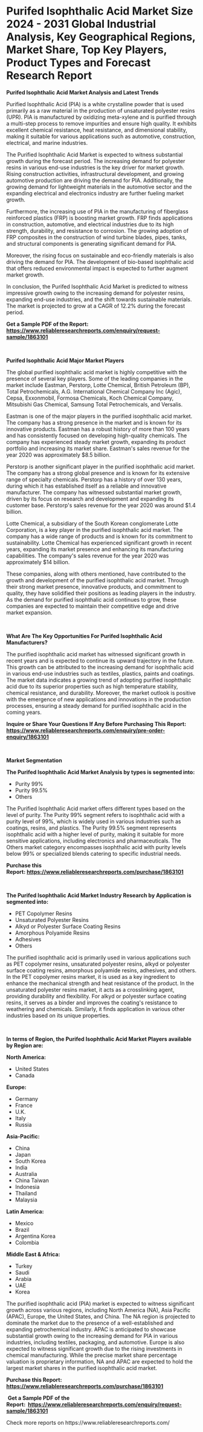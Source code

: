 <p><h1>Purifed Isophthalic Acid Market Size 2024 - 2031 Global Industrial Analysis, Key Geographical Regions, Market Share, Top Key Players, Product Types and Forecast Research Report</h1></p><p><strong>Purifed Isophthalic Acid Market Analysis and Latest Trends</strong></p>
<p><p>Purified Isophthalic Acid (PIA) is a white crystalline powder that is used primarily as a raw material in the production of unsaturated polyester resins (UPR). PIA is manufactured by oxidizing meta-xylene and is purified through a multi-step process to remove impurities and ensure high quality. It exhibits excellent chemical resistance, heat resistance, and dimensional stability, making it suitable for various applications such as automotive, construction, electrical, and marine industries.</p><p>The Purified Isophthalic Acid Market is expected to witness substantial growth during the forecast period. The increasing demand for polyester resins in various end-use industries is the key driver for market growth. Rising construction activities, infrastructural development, and growing automotive production are driving the demand for PIA. Additionally, the growing demand for lightweight materials in the automotive sector and the expanding electrical and electronics industry are further fueling market growth.</p><p>Furthermore, the increasing use of PIA in the manufacturing of fiberglass reinforced plastics (FRP) is boosting market growth. FRP finds applications in construction, automotive, and electrical industries due to its high strength, durability, and resistance to corrosion. The growing adoption of FRP composites in the construction of wind turbine blades, pipes, tanks, and structural components is generating significant demand for PIA.</p><p>Moreover, the rising focus on sustainable and eco-friendly materials is also driving the demand for PIA. The development of bio-based isophthalic acid that offers reduced environmental impact is expected to further augment market growth.</p><p>In conclusion, the Purifed Isophthalic Acid Market is predicted to witness impressive growth owing to the increasing demand for polyester resins, expanding end-use industries, and the shift towards sustainable materials. The market is projected to grow at a CAGR of 12.2% during the forecast period.</p></p>
<p><strong>Get a Sample PDF of the Report:&nbsp; <a href="https://www.reliableresearchreports.com/enquiry/request-sample/1863101">https://www.reliableresearchreports.com/enquiry/request-sample/1863101</a></strong></p>
<p>&nbsp;</p>
<p><strong>Purifed Isophthalic Acid Major Market Players</strong></p>
<p><p>The global purified isophthalic acid market is highly competitive with the presence of several key players. Some of the leading companies in the market include Eastman, Perstorp, Lotte Chemical, British Petroleum (BP), Total Petrochemicals, A.G. International Chemical Company Inc (Agic), Cepsa, Exxonmobil, Formosa Chemicals, Koch Chemical Company, Mitsubishi Gas Chemical, Samsung Total Petrochemicals, and Versalis.</p><p>Eastman is one of the major players in the purified isophthalic acid market. The company has a strong presence in the market and is known for its innovative products. Eastman has a robust history of more than 100 years and has consistently focused on developing high-quality chemicals. The company has experienced steady market growth, expanding its product portfolio and increasing its market share. Eastman's sales revenue for the year 2020 was approximately $8.5 billion.</p><p>Perstorp is another significant player in the purified isophthalic acid market. The company has a strong global presence and is known for its extensive range of specialty chemicals. Perstorp has a history of over 130 years, during which it has established itself as a reliable and innovative manufacturer. The company has witnessed substantial market growth, driven by its focus on research and development and expanding its customer base. Perstorp's sales revenue for the year 2020 was around $1.4 billion.</p><p>Lotte Chemical, a subsidiary of the South Korean conglomerate Lotte Corporation, is a key player in the purified isophthalic acid market. The company has a wide range of products and is known for its commitment to sustainability. Lotte Chemical has experienced significant growth in recent years, expanding its market presence and enhancing its manufacturing capabilities. The company's sales revenue for the year 2020 was approximately $14 billion.</p><p>These companies, along with others mentioned, have contributed to the growth and development of the purified isophthalic acid market. Through their strong market presence, innovative products, and commitment to quality, they have solidified their positions as leading players in the industry. As the demand for purified isophthalic acid continues to grow, these companies are expected to maintain their competitive edge and drive market expansion.</p></p>
<p>&nbsp;</p>
<p><strong>What Are The Key Opportunities For Purifed Isophthalic Acid Manufacturers?</strong></p>
<p><p>The purified isophthalic acid market has witnessed significant growth in recent years and is expected to continue its upward trajectory in the future. This growth can be attributed to the increasing demand for isophthalic acid in various end-use industries such as textiles, plastics, paints and coatings. The market data indicates a growing trend of adopting purified isophthalic acid due to its superior properties such as high temperature stability, chemical resistance, and durability. Moreover, the market outlook is positive with the emergence of new applications and innovations in the production processes, ensuring a steady demand for purified isophthalic acid in the coming years.</p></p>
<p><strong>Inquire or Share Your Questions If Any Before Purchasing This Report: <a href="https://www.reliableresearchreports.com/enquiry/pre-order-enquiry/1863101">https://www.reliableresearchreports.com/enquiry/pre-order-enquiry/1863101</a></strong></p>
<p>&nbsp;</p>
<p><strong>Market Segmentation</strong></p>
<p><strong>The Purifed Isophthalic Acid Market Analysis by types is segmented into:</strong></p>
<p><ul><li>Purity 99%</li><li>Purity 99.5%</li><li>Others</li></ul></p>
<p><p>The Purified Isophthalic Acid market offers different types based on the level of purity. The Purity 99% segment refers to isophthalic acid with a purity level of 99%, which is widely used in various industries such as coatings, resins, and plastics. The Purity 99.5% segment represents isophthalic acid with a higher level of purity, making it suitable for more sensitive applications, including electronics and pharmaceuticals. The Others market category encompasses isophthalic acid with purity levels below 99% or specialized blends catering to specific industrial needs.</p></p>
<p><strong>Purchase this Report:&nbsp;<a href="https://www.reliableresearchreports.com/purchase/1863101">https://www.reliableresearchreports.com/purchase/1863101</a></strong></p>
<p>&nbsp;</p>
<p><strong>The Purifed Isophthalic Acid Market Industry Research by Application is segmented into:</strong></p>
<p><ul><li>PET Copolymer Resins</li><li>Unsaturated Polyester Resins</li><li>Alkyd or Polyester Surface Coating Resins</li><li>Amorphous Polyamide Resins</li><li>Adhesives</li><li>Others</li></ul></p>
<p><p>The purified isophthalic acid is primarily used in various applications such as PET copolymer resins, unsaturated polyester resins, alkyd or polyester surface coating resins, amorphous polyamide resins, adhesives, and others. In the PET copolymer resins market, it is used as a key ingredient to enhance the mechanical strength and heat resistance of the product. In the unsaturated polyester resins market, it acts as a crosslinking agent, providing durability and flexibility. For alkyd or polyester surface coating resins, it serves as a binder and improves the coating's resistance to weathering and chemicals. Similarly, it finds application in various other industries based on its unique properties.</p></p>
<p>&nbsp;</p>
<p><strong>In terms of Region, the Purifed Isophthalic Acid Market Players available by Region are:</strong></p>
<p>
    <p> <strong> North America: </strong>
        <ul>
            <li>United States</li>
            <li>Canada</li>
        </ul>
        </p> 
    <p> <strong> Europe: </strong>
        <ul>
            <li>Germany</li>
            <li>France</li>
            <li>U.K.</li>
            <li>Italy</li>
            <li>Russia</li>
        </ul>
        </p> 
    <p> <strong> Asia-Pacific: </strong>
        <ul>
            <li>China</li>
            <li>Japan</li>
            <li>South Korea</li>
            <li>India</li>
            <li>Australia</li>
            <li>China Taiwan</li>
            <li>Indonesia</li>
            <li>Thailand</li>
            <li>Malaysia</li>
        </ul>
        </p> 
    <p> <strong> Latin America: </strong>
        <ul>
            <li>Mexico</li>
            <li>Brazil</li>
            <li>Argentina Korea</li>
            <li>Colombia</li>
        </ul>
        </p> 
    <p> <strong> Middle East & Africa: </strong>
        <ul>
            <li>Turkey</li>
            <li>Saudi</li>
            <li>Arabia</li>
            <li>UAE</li>
            <li>Korea</li>
        </ul>
    </p>
    </p>
<p><p>The purified isophthalic acid (PIA) market is expected to witness significant growth across various regions, including North America (NA), Asia Pacific (APAC), Europe, the United States, and China. The NA region is projected to dominate the market due to the presence of a well-established and expanding petrochemical industry. APAC is anticipated to showcase substantial growth owing to the increasing demand for PIA in various industries, including textiles, packaging, and automotive. Europe is also expected to witness significant growth due to the rising investments in chemical manufacturing. While the precise market share percentage valuation is proprietary information, NA and APAC are expected to hold the largest market shares in the purified isophthalic acid market.</p></p>
<p><strong>Purchase this Report: <a href="https://www.reliableresearchreports.com/purchase/1863101">https://www.reliableresearchreports.com/purchase/1863101</a></strong></p>
<p>&nbsp;<strong>Get a Sample PDF of the Report:&nbsp;&nbsp;<a href="https://www.reliableresearchreports.com/enquiry/request-sample/1863101">https://www.reliableresearchreports.com/enquiry/request-sample/1863101</a></strong></p>
<p><strong></strong></p>
<p>Check more reports on https://www.reliableresearchreports.com/</p>